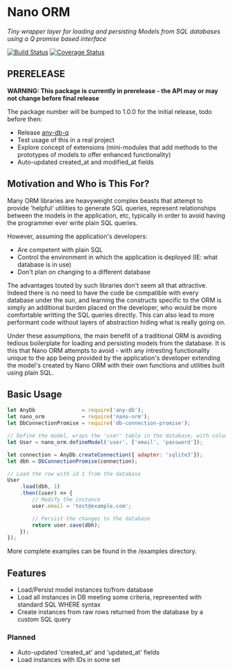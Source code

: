 # Nano ORM

_Tiny wrapper layer for loading and persisting Models from SQL databases using a Q promise based interface_

[![Build Status](https://travis-ci.org/jnterry/nano-orm.svg?branch=master)](https://travis-ci.org/jnterry/nano-orm) [![Coverage Status](https://coveralls.io/repos/github/jnterry/nano-orm/badge.svg?branch=master)](https://coveralls.io/github/jnterry/nano-orm?branch=master)
## PRERELEASE

**WARNING: This package is currently in prerelease - the API may or may not change before final release**

The package number will be bumped to 1.0.0 for the initial release, todo before then:
- Release [any-db-q](https://github.com/jnterry/any-db-q)
- Test usage of this in a real project
- Explore concept of extensions (mini-modules that add methods to the prototypes of models to offer enhanced functionality)
- Auto-updated created_at and modified_at fields

## Motivation and Who is This For?

Many ORM libraries are heavyweight complex beasts that attempt to provide 'helpful' utilities to generate SQL queries, represent relationships between the models in the application, etc, typically in order to avoid having the programmer ever write plain SQL queries.

However, assuming the application's developers:
- Are competent with plain SQL
- Control the environment in which the application is deployed (IE: what database is in use)
- Don't plan on changing to a different database

The advantages touted by such libraries don't seem all that attractive. Indeed there is no need to have the code be compatible with every database under the sun, and learning the constructs specific to the ORM is simply an additional burden placed on the developer, who would be more comfortable writting the SQL  queries directly. This can also lead to more performant code without layers of abstraction hiding what is really going on.

Under these assumptions, the main benefit of a traditional ORM is avoiding tedious boilerplate for loading and persisting models from the database. It is this that Nano ORM attempts to avoid - with any intresting functionality unique to the app being provided by the application's developer extending the model's created by Nano ORM with their own functions and utilities built using plain SQL.

## Basic Usage

```javascript
let AnyDb               = require('any-db');
let nano_orm            = require('nano-orm');
let DbConnectionPromise = require('db-connection-promise');

// Define the model, wraps the 'user' table in the database, with columns 'email' and 'password'
let User = nano_orm.defineModel('user', ['email', 'password']);

let connection = AnyDb.createConnection({ adapter: 'sqlite3'});
let dbh = DbConnectionPromise(connection);

// Load the row with id 1 from the database
User
	.load(dbh, 1)
	.then((user) => {
		// Modify the instance
		user.email = 'test@example.com';

		// Persist the changes to the database
		return user.save(dbh);
	});
});
```

More complete examples can be found in the /examples directory.

## Features

- Load/Persist model instances to/from database
- Load all instances in DB meeting some criteria, represented with standard SQL WHERE syntax
- Create instances from raw rows returned from the database by a custom SQL query

### Planned

- Auto-updated 'created\_at' and 'updated\_at' fields
- Load instances with IDs in some set
